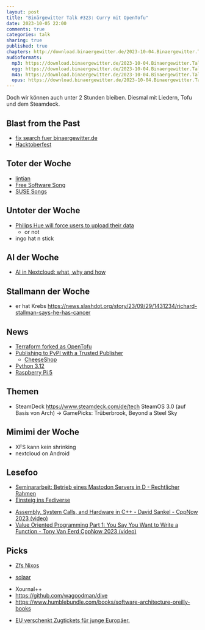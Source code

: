 ```yaml
---
layout: post
title: "Binärgewitter Talk #323: Curry mit OpenTofu"
date: 2023-10-05 22:00
comments: true
categories: talk
sharing: true
published: true
chapters: http://download.binaergewitter.de/2023-10-04.Binaergewitter.Talk.323.chapters.txt
audioformats:
  mp3: https://download.binaergewitter.de/2023-10-04.Binaergewitter.Talk.323.mp3
  ogg: https://download.binaergewitter.de/2023-10-04.Binaergewitter.Talk.323.ogg
  m4a: https://download.binaergewitter.de/2023-10-04.Binaergewitter.Talk.323.m4a
  opus: https://download.binaergewitter.de/2023-10-04.Binaergewitter.Talk.323.opus
---
```

Doch wir können auch unter 2 Stunden bleiben. Diesmal mit Liedern, Tofu und dem Steamdeck.

## Blast from the Past
- [fix search fuer binaergewitter.de]( https://github.com/Binaergewitter/serious-bg/issues/418 )
- [Hacktoberfest]( https://hacktoberfest.com/ )

## Toter der Woche
- [lintian](http://lintian.debian.org/)
- [Free Software Song](https://www.youtube.com/watch?v=9sJUDx7iEJw )
- [SUSE Songs](https://www.youtube.com/watch?v=oHNKTlz1lps )

## Untoter der Woche
- [Philips Hue will force users to upload their data]( https://www.home-assistant.io/blog/2023/09/22/philips-hue-force-users-upload-data-to-cloud/ )
  * or not
- ingo hat n stick

## AI der Woche
- [AI in Nextcloud: what, why and how]( https://nextcloud.com/blog/ai-in-nextcloud-what-why-and-how/ )

## Stallmann der Woche
- er hat Krebs
https://news.slashdot.org/story/23/09/29/1431234/richard-stallman-says-he-has-cancer

## News
- [Terraform forked as OpenTofu]( https://www.linuxfoundation.org/press/announcing-opentofu )
- [Publishing to PyPI with a Trusted Publisher]( https://docs.pypi.org/trusted-publishers/ )
  * [CheeseShop](https://wiki.python.org/moin/CheeseShop )
- [Python 3.12]( https://lwn.net/Articles/946189/ )
- [Raspberry Pi 5]( https://www.raspberrypi.com/products/raspberry-pi-5/ )

## Themen
- SteamDeck
https://www.steamdeck.com/de/tech
SteamOS 3.0 (auf Basis von Arch)
-> GamePicks: Trüberbrook, Beyond a Steel Sky


## Mimimi der Woche
- XFS kann kein shrinking
- nextcloud on Android

## Lesefoo
* [Seminararbeit: Betrieb eines Mastodon Servers in D - Rechtlicher Rahmen]( https://seafile.do-m-inik.at/d/b307f5ebf5784c1ab7a7/ )
* [Einsteig ins Fediverse]( https://ebildungslabor.de/blog/mikrocontent-einstieg-ins-fediverse/ )
- [Assembly, System Calls, and Hardware in C++ - David Sankel - CppNow 2023 (video)]( https://www.youtube.com/watch?v=7xwjjolDnwg )
- [Value Oriented Programming Part 1: You Say You Want to Write a Function - Tony Van Eerd  CppNow 2023 (video)]( https://www.youtube.com/watch?v=b4p_tcLYDV0 )

## Picks
- [Zfs Nixos]( https://l33tsource.com/blog/2023/10/01/zfs-nixos/ )
* [solaar](https://pwr-solaar.github.io/Solaar/)
- Xournal++
- https://github.com/wagoodman/dive
- https://www.humblebundle.com/books/software-architecture-oreilly-books
* [EU verschenkt Zugtickets für junge Europäer.](https://www.tagesschau.de/ausland/europa/zugtickets-europa-100.html?at_medium=mastodon&at_campaign=tagesschau.de)

